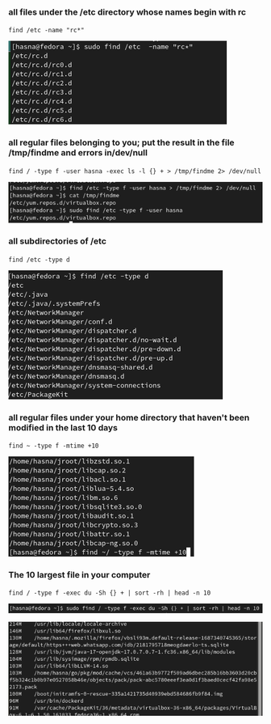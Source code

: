 ### all files under the /etc directory whose names begin with rc
`find /etc -name "rc*"`

![](images/af5c7047-6331-4a9d-98c0-7aedb3fde353.png)

### all regular files belonging to you; put the result in the file /tmp/findme and errors in/dev/null
`find / -type f -user hasna -exec ls -l {} + > /tmp/findme 2> /dev/null`

![](images/d14a83ac-4c8f-4df9-9721-38e7354d8f51.png)

### all subdirectories of /etc
`find /etc -type d`

![](<images/fa0c8f9e-f8f5-4d7d-9242-e53d67b2ff95 (1).png>)

### all regular files under your home directory that haven't been modified in the last 10 days
`find ~ -type f -mtime +10`

![](<images/919c40cb-1246-4a30-9da1-09d8f246e1ec (1).png>)

### The 10 largest file in your computer
`find / -type f -exec du -Sh {} + | sort -rh | head -n 10`

![](<images/eb4ecce7-f20c-454f-aaef-3c429e5867da (1).png>)

![](<images/75daff16-e44e-45d6-adab-f7333ea85727 (1).png>)